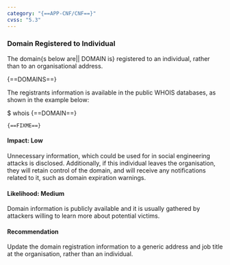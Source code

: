 ```yaml
---
category: "{==APP-CNF/CNF==}"
cvss: "5.3"
---
```

### Domain Registered to Individual
The domain{s below are|| DOMAIN is} registered to an individual, rather than to an organisational address.

{==DOMAINS==}

The registrants information is available in the public WHOIS databases, as shown in the example below:

$ whois {==DOMAIN==}
```
{==FIXME==}
```
#### Impact: Low
Unnecessary information, which could be used for in social engineering attacks is disclosed. Additionally, if this individual leaves the organisation, they will retain control of the domain, and will receive any notifications related to it, such as domain expiration warnings.
#### Likelihood: Medium
Domain information is publicly available and it is usually gathered by attackers willing to learn more about potential victims.
#### Recommendation
Update the domain registration information to a generic address and job title at the organisation, rather than an individual.
